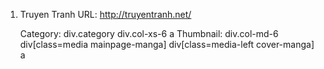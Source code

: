 1. Truyen Tranh
URL: http://truyentranh.net/


	Category: div.category div.col-xs-6 a
	Thumbnail: div.col-md-6 div[class=media mainpage-manga] div[class=media-left cover-manga] a
	